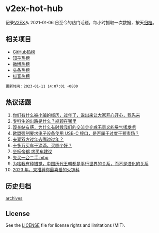 # v2ex-hot-hub

 记录[V2EX](https://www.v2ex.com/)从 2021-01-06 日至今的热门话题。每小时抓取一次数据，按天[归档](archives)。
 
 ## 相关项目

- [GitHub热榜](https://github.com/lonnyzhang423/github-hot-hub)
- [知乎热榜](https://github.com/lonnyzhang423/zhihu-hot-hub)
- [微博热榜](https://github.com/lonnyzhang423/weibo-hot-hub)
- [头条热榜](https://github.com/lonnyzhang423/toutiao-hot-hub)
- [抖音热榜](https://github.com/lonnyzhang423/douyin-hot-hub)


 `更新时间：2023-01-11 14:07:01 +0800`

## 热议话题

1. [你们有什么被小骗的经历，过年了，说出来让大家开心开心，我先来](https://www.v2ex.com/t/908087)
1. [专科生的出路是什么？瓶颈在哪里](https://www.v2ex.com/t/907921)
1. [观某帖有感，为什么有时候我们的交流会变成无意义的戾气挥发呢](https://www.v2ex.com/t/907970)
1. [欧盟强制要求电子设备使用 USB-C 接口，是否属于过度干预市场？](https://www.v2ex.com/t/907953)
1. [夫妻双方过年去哪边过年？](https://www.v2ex.com/t/907978)
1. [十多万买车干滴滴，买哪个好？](https://www.v2ex.com/t/907991)
1. [坐标帝都 求买车建议](https://www.v2ex.com/t/908066)
1. [先买一台二手 mbp](https://www.v2ex.com/t/908074)
1. [为啥我有种错觉，中国历代王朝都是平行世界的关系，而不是进化的关系](https://www.v2ex.com/t/908094)
1. [2023 年，来推荐你最喜爱的火锅料](https://www.v2ex.com/t/908001)

## 历史归档

[archives](archives)

## License

See the [LICENSE](LICENSE) file for license rights and limitations (MIT).
